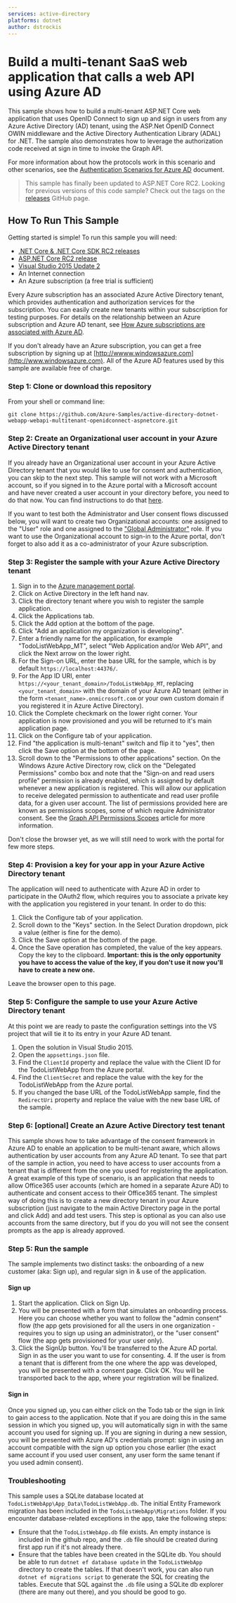 ```yaml
---
services: active-directory
platforms: dotnet
author: dstrockis
---
```


# Build a multi-tenant SaaS web application that calls a web API using Azure AD

This sample shows how to build a multi-tenant ASP.NET Core web application that uses OpenID Connect to sign up and sign in users from any Azure Active Directory (AD) tenant, using the ASP.Net OpenID Connect OWIN middleware and the Active Directory Authentication Library (ADAL) for .NET. The sample also demonstrates how to leverage the authorization code received at sign in time to invoke the Graph API.

For more information about how the protocols work in this scenario and other scenarios, see the [Authentication Scenarios for Azure AD](https://azure.microsoft.com/documentation/articles/active-directory-authentication-scenarios/) document.

> This sample has finally been updated to ASP.NET Core RC2.  Looking for previous versions of this code sample? Check out the tags on the [releases](../../releases) GitHub page.

## How To Run This Sample

Getting started is simple!  To run this sample you will need:
- [.NET Core & .NET Core SDK RC2 releases](https://www.microsoft.com/net/download)
- [ASP.NET Core RC2 release](https://blogs.msdn.microsoft.com/webdev/2016/05/16/announcing-asp-net-core-rc2/)
- [Visual Studio 2015 Update 2](https://www.visualstudio.com/en-us/downloads/visual-studio-2015-downloads-vs.aspx)
- An Internet connection
- An Azure subscription (a free trial is sufficient)

Every Azure subscription has an associated Azure Active Directory tenant, which provides authentication and authorization services for the subscription. You can easily create new tenants within your subscription for testing purposes. For details on the relationship between an Azure subscription and Azure AD tenant, see [How Azure subscriptions are associated with Azure AD](https://azure.microsoft.com/documentation/articles/active-directory-how-subscriptions-associated-directory/#manage-the-directory-for-your-office-365-subscription-in-azure).

If you don't already have an Azure subscription, you can get a free subscription by signing up at [http://wwww.windowsazure.com](http://www.windowsazure.com). All of the Azure AD features used by this sample are available free of charge. 

### Step 1:  Clone or download this repository

From your shell or command line:

`git clone https://github.com/Azure-Samples/active-directory-dotnet-webapp-webapi-multitenant-openidconnect-aspnetcore.git`

### Step 2:  Create an Organizational user account in your Azure Active Directory tenant

If you already have an Organizational user account in your Azure Active Directory tenant that you would like to use for consent and authentication, you can skip to the next step.  This sample will not work with a Microsoft account, so if you signed in to the Azure portal with a Microsoft account and have never created a user account in your directory before, you need to do that now. You can find instructions to do that [here](http://www.cloudidentity.com/blog/2013/12/11/setting-up-an-asp-net-project-with-organizational-authentication-requires-an-organizational-account/). 

If you want to test both the Administrator and User consent flows discussed below, you will want to create two Organizational accounts: one assigned to the "User" role and one assigned to the ["Global Administrator"](https://azure.microsoft.com/documentation/articles/active-directory-assign-admin-roles/) role. If you want to use the Organizational account to sign-in to the Azure portal, don't forget to also add it as a co-administrator of your Azure subscription.

### Step 3:  Register the sample with your Azure Active Directory tenant

1. Sign in to the [Azure management portal](https://manage.windowsazure.com).
2. Click on Active Directory in the left hand nav.
3. Click the directory tenant where you wish to register the sample application.
4. Click the Applications tab.
5. Click the Add option at the bottom of the page.
6. Click "Add an application my organization is developing".
7. Enter a friendly name for the application, for example "TodoListWebApp_MT", select "Web Application and/or Web API", and click the Next arrow on the lower right.
8. For the Sign-on URL, enter the base URL for the sample, which is by default `https://localhost:44376/`.
9. For the App ID URI, enter `https://<your_tenant_domain>/TodoListWebApp_MT`, replacing `<your_tenant_domain>` with the domain of your Azure AD tenant (either in the form `<tenant_name>.onmicrosoft.com` or your own custom domain if you registered it in Azure Active Directory).
10. Click the Complete checkmark on the lower right corner. Your application is now provisioned and you will be returned to it's main application page.
11. Click on the Configure tab of your application.
12. Find "the application is multi-tenant" switch and flip it to "yes", then click the Save option at the bottom of the page.
12. Scroll down to the "Permissions to other applications" section. On the Windows Azure Active Directory row, click on the "Delegated Permissions" combo box and note that the "Sign-on and read users profile" permission is already enabled, which is assigned by default whenever a new application is registered. This will allow our application to receive delegated permission to authenticate and read user profile data, for a given user account. The list of permissions provided here are known as permissions scopes, some of which require Administrator consent. See the [Graph API Permissions Scopes](https://msdn.microsoft.com/Library/Azure/Ad/Graph/api/graph-api-permission-scopes) article for more information.

Don't close the browser yet, as we will still need to work with the portal for few more steps. 

### Step 4:  Provision a key for your app in your Azure Active Directory tenant

The application will need to authenticate with Azure AD in order to participate in the OAuth2 flow, which requires you to associate a private key with the application you registered in your tenant. In order to do this:
 
1. Click the Configure tab of your application.
2. Scroll down to the "Keys" section. In the Select Duration dropdown, pick a value (either is fine for the demo).
3. Click the Save option at the bottom of the page.
4. Once the Save operation has completed, the value of the key appears. Copy the key to the clipboard. **Important: this is the only opportunity you have to access the value of the key, if you don't use it now you'll have to create a new one.**

Leave the browser open to this page. 

### Step 5:  Configure the sample to use your Azure Active Directory tenant

At this point we are ready to paste the configuration settings into the VS project that will tie it to its entry in your Azure AD tenant. 

1. Open the solution in Visual Studio 2015.
2. Open the `appsettings.json` file.
4. Find the `ClientId` property and replace the value with the Client ID for the TodoListWebApp from the Azure portal.
5. Find the `ClientSecret` and replace the value with the key for the TodoListWebApp from the Azure portal.
6. If you changed the base URL of the TodoListWebApp sample, find the `RedirectUri` property and replace the value with the new base URL of the sample.

### Step 6:  [optional] Create an Azure Active Directory test tenant 

This sample shows how to take advantage of the consent framework in Azure AD to enable an application to be multi-tenant aware, which allows authentication by user accounts from any Azure AD tenant. To see that part of the sample in action, you need to have access to user accounts from a tenant that is different from the one you used for registering the application. A great example of this type of scenario, is an application that needs to allow Office365 user accounts (which are homed in a separate Azure AD) to authenticate and consent access to their Office365 tenant. The simplest way of doing this is to create a new directory tenant in your Azure subscription (just navigate to the main Active Directory page in the portal and click Add) and add test users.
This step is optional as you can also use accounts from the same directory, but if you do you will not see the consent prompts as the app is already approved. 

### Step 5:  Run the sample

The sample implements two distinct tasks: the onboarding of a new customer (aka: Sign up), and regular sign in & use of the application.

####  Sign up
1. Start the application. Click on Sign Up.
2. You will be presented with a form that simulates an onboarding process. Here you can choose whether you want to follow the "admin consent" flow (the app gets provisioned for all the users in one organization - requires you to sign up using an administrator), or the "user consent" flow (the app gets provisioned for your user only).
3. Click the SignUp button. You'll be transferred to the Azure AD portal. Sign in as the user you want to use for consenting. 4. If the user is from a tenant that is different from the one where the app was developed, you will be presented with a consent page. Click OK. You will be transported back to the app, where your registration will be finalized.

####  Sign in
Once you signed up, you can either click on the Todo tab or the sign in link to gain access to the application. Note that if you are doing this in the same session in which you signed up, you will automatically sign in with the same account you used for signing up. If you are signing in during a new session, you will be presented with Azure AD's credentials prompt: sign in using an account compatible with the sign up option you chose earlier (the exact same account if you used user consent, any user form the same tenant if you used admin consent).

### Troubleshooting

This sample uses a SQLite database located at `TodoListWebApp\App_Data\TodoListWebApp.db`.  The initial Entity Framework migration has been included in the `TodoListWebApp\Migrations` folder.  If you encounter database-related exceptions in the app, take the following steps:

- Ensure that the `TodoListWebApp.db` file exists.  An empty instance is included in the github repo, and the `.db` file should be created during first app run if it's not already there.
- Ensure that the tables have been created in the SQLite db.  You should be able to run `dotnet ef database update` in the `TodoListWebApp` directory to create the tables.  If that doesn't work, you can also run `dotnet ef migrations script` to generate the SQL for creating the tables.  Execute that SQL against the `.db` file using a SQLite db explorer (there are many out there), and you should be good to go.